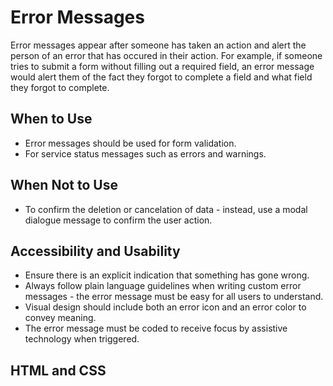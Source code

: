 # Error Messages
Error messages appear after someone has taken an action and alert the person of an error that has occured in their action. For example, if someone tries to submit a form without filling out a required field, an error message would alert them of the fact they forgot to complete a field and what field they forgot to complete. 

## When to Use
- Error messages should be used for form validation.
- For service status messages such as errors and warnings. 

## When Not to Use
- To confirm the deletion or cancelation of data - instead, use a modal dialogue message to confirm the user action.

## Accessibility and Usability
- Ensure there is an explicit indication that something has gone wrong. 
- Always follow plain language guidelines when writing custom error messages - the error message must be easy for all users to understand.  
- Visual design should include both an error icon and an error color to convey meaning. 
- The error message must be coded to receive focus by assistive technology when triggered.

## HTML and CSS

